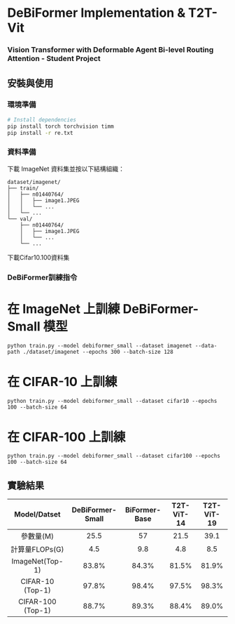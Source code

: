 # DeBiFormer Implementation & T2T-Vit
### Vision Transformer with Deformable Agent Bi-level Routing Attention - Student Project

## 安裝與使用
### 環境準備
```bash
# Install dependencies
pip install torch torchvision timm
pip install -r re.txt
```
### 資料準備
下載 ImageNet 資料集並按以下結構組織：
```
dataset/imagenet/
├── train/
│   ├── n01440764/
│   │   ├── image1.JPEG
│   │   └── ...
│   └── ...
└── val/
    ├── n01440764/
    │   ├── image1.JPEG
    │   └── ...
    └── ...
```
下載Cifar10.100資料集

### DeBiFormer訓練指令
# 在 ImageNet 上訓練 DeBiFormer-Small 模型
```
python train.py --model debiformer_small --dataset imagenet --data-path ./dataset/imagenet --epochs 300 --batch-size 128
```
# 在 CIFAR-10 上訓練
```
python train.py --model debiformer_small --dataset cifar10 --epochs 100 --batch-size 64
```
# 在 CIFAR-100 上訓練
```
python train.py --model debiformer_small --dataset cifar100 --epochs 100 --batch-size 64
```


## 實驗結果
| Model/Datset | DeBiFormer-Small |BiFormer-Base|T2T-ViT-14|T2T-ViT-19|
|:---:|:---:|:---:|:---:|:---:|
|參數量(M)|25.5|57|21.5|39.1|
|計算量FLOPs(G)|4.5|9.8|4.8|8.5|
|ImageNet(Top-1)|83.8%|84.3%|81.5%|81.9%|
|CIFAR-10 (Top-1)|97.8%|98.4%|97.5%|98.3%|
|CIFAR-100 (Top-1)|88.7%|89.3%|88.4%|89.0%|


